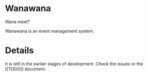 Wanawana
========

Wana meet? 

Wanawana is an event management system.

Details
================

It is still in the earlier stages of development. Check the issues or the [[TODO]] document.

